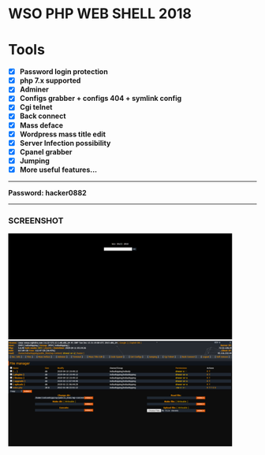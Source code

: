 
  # WSO PHP WEB SHELL 2018
  
  # Tools
  
- [x] **Password login protection**
- [x] **php 7.x supported**
- [x] **Adminer**
- [x] **Configs grabber + configs 404 + symlink config**
- [x] **Cgi telnet**
- [x] **Back connect**
- [x] **Mass deface**
- [x] **Wordpress mass title edit**
- [x] **Server Infection possibility**
- [x] **Cpanel grabber**
- [x] **Jumping**
- [x] **More useful features...**

 ______________

 __Password: hacker0882__
 
 ______________
 

### SCREENSHOT

<img src="/screenshots/1.png" width="90%"></img> <img src="/screenshots/2.png" width="90%"></img>
